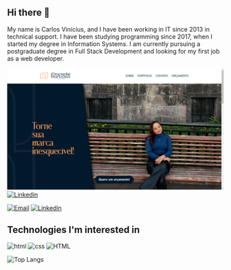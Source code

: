 ## Hi there 👋
My name is Carlos Vinícius, and I have been working in IT since 2013 in technical support. I have been studying programming since 2017, when I started my degree in Information Systems. I am currently pursuing a postgraduate degree in Full Stack Development and looking for my first job as a web developer.

[![Email](https://github.com/carlosviniciusjs/carlosviniciusjs/blob/img/Danielle%20Designer.png?raw=true)](https://carlosviniciusjs.github.io/DanielleDesigner/)
[![Linkedin](https://img.shields.io/badge/LinkedIn-0077B5?style=for-the-badge&logo=linkedin&logoColor=white)](https://carlosviniciusjs.github.io/siteprefeitura/)

[![Email](https://img.shields.io/badge/Gmail-D14836?style=for-the-badge&logo=gmail&logoColor=white)](mailto:carlos.vinicius2012@gmail.com)
[![Linkedin](https://github.com/carlosviniciusjs/carlosviniciusjs/blob/img/Prefeitura%20de%20goian%C3%A9sia.png?raw=true)](linkedin.com/in/carlosviniciusjs)

## Technologies I'm interested in
<div style="display: inline-block">
    <img src="https://img.shields.io/badge/HTML5-E34F26?style=for-the-badge&logo=html5&logoColor=white" alt="html"/>
      <img src="https://img.shields.io/badge/CSS-239120?&style=for-the-badge&logo=css3&logoColor=white" alt="css"/>
      <img src="https://img.shields.io/badge/JavaScript-F7DF1E?style=for-the-badge&logo=javascript&logoColor=black" alt="HTML"/>
</div></br>  
</div>


![Top Langs](https://github-readme-stats.vercel.app/api/top-langs/?username=carlosviniciusjs&size_weight=0.5&count_weight=0.5)
